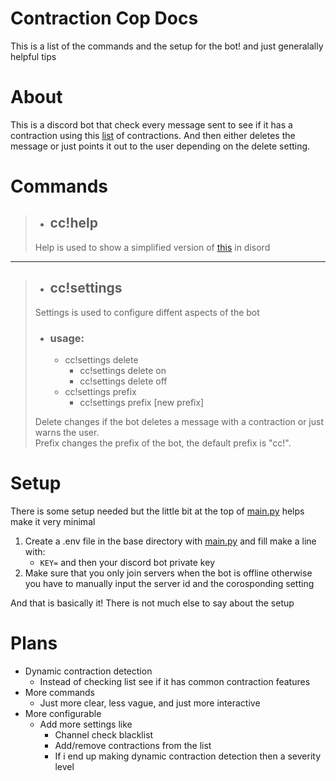 # Contraction Cop Docs
This is a list of the commands and the setup for the bot! and just generalally helpful tips

# About
This is a discord bot that check every message sent to see if it has a contraction using this [list](contractions.txt) of contractions. And then either deletes the message or just points it out to the user depending on the delete setting.

# Commands

> - ## cc!help
>  Help is used to show a simplified version of [this](README.md#commands) in disord

***

> - ## cc!settings
> Settings is used to configure diffent aspects of the bot
> - ### usage:
>   - cc!settings delete
>       - cc!settings delete on
>       - cc!settings delete off
>   - cc!settings prefix
>       - cc!settings prefix [new prefix]
> 
> Delete changes if the bot deletes a message with a contraction or just warns the user.<br>
> Prefix changes the prefix of the bot, the default prefix is "cc!".

# Setup
There is some setup needed but the little bit at the top of [main.py](main.py) helps make it very minimal
1. Create a .env file in the base directory with [main.py](main.py) and fill make a line with:
   - `KEY=` and then your discord bot private key
2. Make sure that you only join servers when the bot is offline otherwise you have to manually input the server id and the corosponding setting<br>

And that is basically it! There is not much else to say about the setup

# Plans
- Dynamic contraction detection
  - Instead of checking list see if it has common contraction features
- More commands
  - Just more clear, less vague, and just more interactive
- More configurable
  - Add more settings like
    - Channel check blacklist
    - Add/remove contractions from the list
    - If i end up making dynamic contraction detection then a severity level